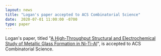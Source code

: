 ```yaml
---
layout: news
title: "Logan's paper accepted to ACS Combinatorial Science"
date:  2020-07-01 11:00:00 -0700
type: paper
---
```


Logan's paper, titled "[A High-Throughput Structural and Electrochemical Study of Metallic Glass Formation in Ni-Ti-Al](https://pubs.acs.org/doi/10.1021/acscombsci.9b00215)", is accepted to ACS Combinatorial Science.
